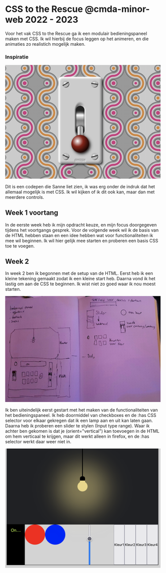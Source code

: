 # CSS to the Rescue @cmda-minor-web 2022 - 2023

Voor het vak CSS to the Rescue ga ik een modulair bedieningspaneel maken met CSS. Ik wil hierbij de focus leggen op het animeren, en die animaties zo realistich mogelijk maken. 

### Inspiratie
<img src="/readmeimgs/inspiratie.png" width=500px>

Dit is een codepen die Sanne liet zien, ik was erg onder de indruk dat het allemaal mogelijk is met CSS. Ik wil kijken of ik dit ook kan, maar dan met meerdere controls.

## Week 1 voortang
In de eerste week heb ik mijn opdracht keuze, en mijn focus doorgegeven tijdens het voortgangs gesprek. Voor de volgende week wil ik de basis van de HTML hebben staan en een idee hebben wat voor functionaliteiten ik mee wil beginnen. Ik wil hier gelijk mee starten en proberen een basis CSS toe te voegen.

## Week 2
In week 2 ben ik begonnen met de setup van de HTML. Eerst heb ik een kleine tekening gemaakt zodat ik een kleine start heb. Daarna vond ik het lastig om aan de CSS te beginnen. Ik wist niet zo goed waar ik nou moest starten.

<img src="/readmeimgs/design.jpg" width=500px>

Ik ben uiteindelijk eerst gestart met het maken van de functionaliteiten van het bedieningspaneel. Ik heb doormiddel van checkboxes en de :has CSS selector voor elkaar gekregen dat ik een lamp aan en uit kan laten gaan. Daarna heb ik proberen een slider te stylen (Input type range). Waar ik achter ben gekomen is dat je (orient="vertical") kan toevoegen in de HTML om hem verticaal te krijgen, maar dit werkt alleen in firefox, en de :has selector werkt daar weer niet in.

<img src="/readmeimgs/voortgang1.png" width=500px>

